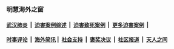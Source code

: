 
### 明慧海外之窗

####  [武汉肺炎](indexes/365.md?t=06090101) &nbsp;|&nbsp;  [迫害案例综述](indexes/328.md?t=06090101) &nbsp;|&nbsp; [迫害致死案例](indexes/277.md?t=06090101)  &nbsp;|&nbsp; [更多迫害案例](indexes/81.md?t=06090101)  &nbsp;|&nbsp; 
####  [时事评论](indexes/19.md?t=06090101) &nbsp;|&nbsp; [海外简讯](indexes/245.md?t=06090101)&nbsp;|&nbsp;  [社会支持](indexes/140.md?t=06090101) &nbsp;|&nbsp; [褒奖决议](indexes/282.md?t=06090101) &nbsp;|&nbsp; [社区报道](indexes/91.md?t=06090101)  &nbsp;|&nbsp; [天人之间](indexes/78.md?t=06090101) 

